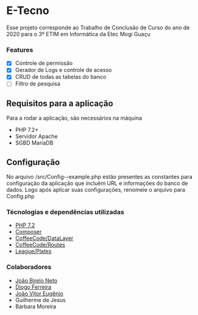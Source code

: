 # E-Tecno 
Esse projeto corresponde ao Trabalho de Conclusão de Curso do ano de 2020 para o 3º ETIM em Informática da Etec Mogi Guaçu

### Features
- [X] Controle de permissão
- [X] Gerador de Logs e controle de acesso
- [X] CRUD de todas as tabelas do banco
- [ ]  Filtro de pesquisa

## Requisitos para a aplicação
Para a rodar a aplicação, são necessários na máquina
- PHP 7.2+
- Servidor Apache 
- SGBD MariaDB

## Configuração 
No arquivo /src/Config--example.php estão presentes as constantes para configuração da aplicação que incluêm URL e informações do banco de dados. Logo após aplicar suas configurações, renomeie o arquivo para Config.php

### Técnologias e dependências utilizadas
- [PHP 7.2](php.net)
- [Composer](https://getcomposer.org/)
- [CoffeeCode/DataLayer](https://packagist.org/packages/coffeecode/datalayer)
- [CoffeeCode/Routes](https://packagist.org/packages/coffeecode/router)
- [League/Plates](https://packagist.org/packages/league/plates)

### Colaboradores
- [João Birelo Neto](https://github.com/jaopanes)
- [Diogo Ferreira](https://github.com/ArikBartzadok)
- [João Vitor Eugênio](https://www.linkedin.com/in/joao-vitor-eugenio/)
- Guilherme de Jesus
- Bárbara Moreira